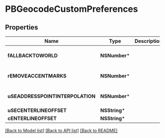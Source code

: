 # PBGeocodeCustomPreferences

## Properties
Name | Type | Description | Notes
------------ | ------------- | ------------- | -------------
**fALLBACKTOWORLD** | **NSNumber*** |  | [optional] [default to @1]
**rEMOVEACCENTMARKS** | **NSNumber*** |  | [optional] [default to @0]
**uSEADDRESSPOINTINTERPOLATION** | **NSNumber*** |  | [optional] [default to @1]
**uSECENTERLINEOFFSET** | **NSString*** |  | [optional] 
**cENTERLINEOFFSET** | **NSString*** |  | [optional] 

[[Back to Model list]](../README.md#documentation-for-models) [[Back to API list]](../README.md#documentation-for-api-endpoints) [[Back to README]](../README.md)


